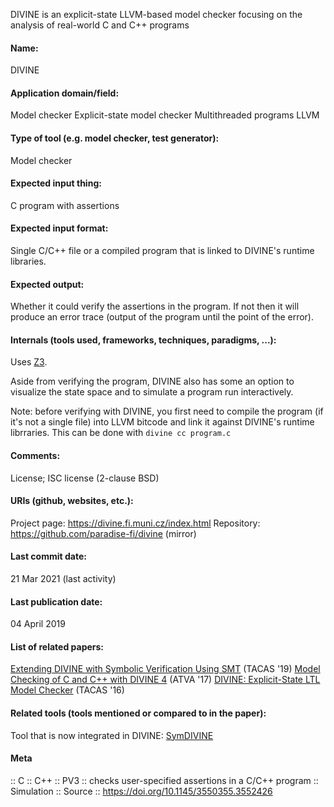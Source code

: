 DIVINE is an explicit-state LLVM-based model checker focusing on the analysis of real-world C and C++ programs

#### Name:
DIVINE

#### Application domain/field:
Model checker
Explicit-state model checker
Multithreaded programs
LLVM

#### Type of tool (e.g. model checker, test generator):
Model checker

#### Expected input thing:
C program with assertions

#### Expected input format:
Single C/C++ file or a compiled program that is linked to DIVINE's runtime libraries.

#### Expected output:
Whether it could verify the assertions in the program. If not then it will produce an error trace (output of the program until the point of the error).

#### Internals (tools used, frameworks, techniques, paradigms, ...):
Uses [Z3](Solvers/SMT/Z3.md).

Aside from verifying the program, DIVINE also has some an option to visualize the state space and to simulate a program run interactively.

Note: before verifying with DIVINE, you first need to compile the program (if it's not a single file) into LLVM bitcode and link it against DIVINE's runtime librraries. This can be done with `divine cc program.c`

#### Comments:
License; ISC license (2-clause BSD)

#### URIs (github, websites, etc.):
Project page: https://divine.fi.muni.cz/index.html
Repository: https://github.com/paradise-fi/divine (mirror)

#### Last commit date:
21 Mar 2021 (last activity)

#### Last publication date:
04 April 2019

#### List of related papers:
[Extending DIVINE with Symbolic Verification Using SMT](https://doi.org/10.1007/978-3-030-17502-3_14) (TACAS '19)
[Model Checking of C and C++ with DIVINE 4](https://doi.org/10.1007/978-3-319-68167-2_14) (ATVA '17)
[DIVINE: Explicit-State LTL Model Checker](https://doi.org/10.1007/978-3-662-49674-9_60) (TACAS  '16)

#### Related tools (tools mentioned or compared to in the paper):
Tool that is now integrated in DIVINE: [SymDIVINE](Checkers/SymDIVINE.md)

#### Meta
:: C
:: C++
:: PV3 :: checks user-specified assertions in a C/C++ program
:: Simulation
:: Source :: https://doi.org/10.1145/3550355.3552426
